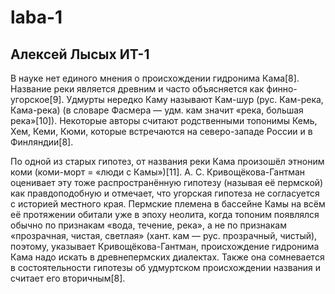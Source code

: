# laba-1
## Aлексей Лысых ИТ-1
В науке нет единого мнения о происхождении гидронима Кама[8]. Название реки является древним и часто объясняется как финно-угорское[9]. Удмурты нередко Каму называют Кам-шур (рус. Кам-река, Кама-река) (в словаре Фасмера — удм. кам значит «река, большая река»[10]). Некоторые авторы считают родственными топонимы Кемь, Хем, Кеми, Кюми, которые встречаются на северо-западе России и в Финляндии[8].

По одной из старых гипотез, от названия реки Кама произошёл этноним коми (коми-морт = «люди с Камы»)[11]. А. С. Кривощёкова-Гантман оценивает эту тоже распространённую гипотезу (называя её пермской) как правдоподобную и отмечает, что угорская гипотеза не согласуется с историей местного края. Пермские племена в бассейне Камы на всём её протяжении обитали уже в эпоху неолита, когда топоним появлялся обычно по признакам «вода, течение, река», а не по признакам «прозрачная, чистая, светлая» (хант. кам — рус. прозрачный, чистый), поэтому, указывает Кривощёкова-Гантман, происхождение гидронима Кама надо искать в древнепермских диалектах. Также она сомневается в состоятельности гипотезы об удмуртском происхождении названия и считает его вторичным[8].
